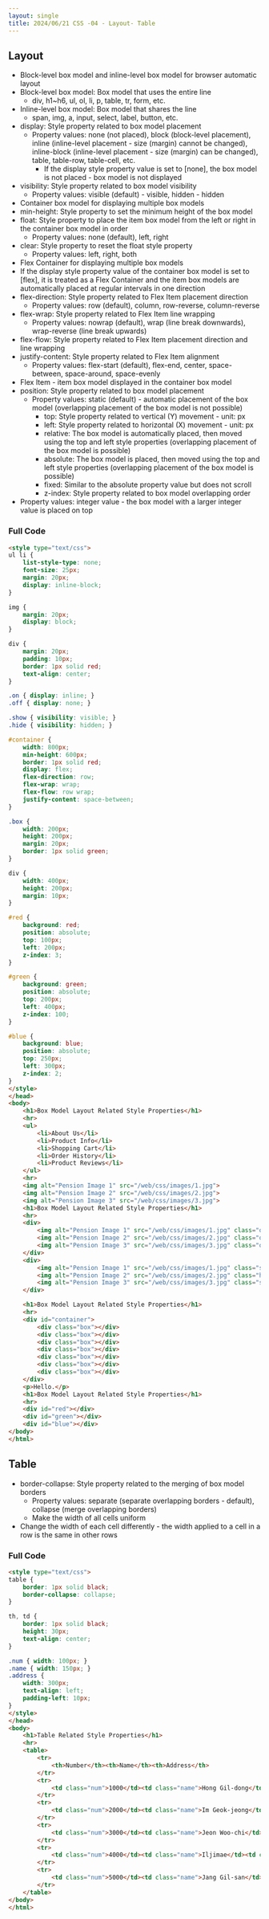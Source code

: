 ```yaml
---
layout: single
title: 2024/06/21 CSS -04 - Layout- Table
---
```

## Layout


- Block-level box model and inline-level box model for browser automatic layout
- Block-level box model: Box model that uses the entire line
	- div, h1~h6, ul, ol, li, p, table, tr, form, etc.
- Inline-level box model: Box model that shares the line
	-  span, img, a, input, select, label, button, etc.
- display: Style property related to box model placement
	- Property values: none (not placed), block (block-level placement), inline (inline-level placement - size (margin) cannot be changed), inline-block (inline-level placement - size (margin) can be changed), table, table-row, table-cell, etc.
		- If the display style property value is set to [none], the box model is not placed - box model is not displayed
- visibility: Style property related to box model visibility
	- Property values: visible (default) - visible, hidden - hidden
- Container box model for displaying multiple box models
- min-height: Style property to set the minimum height of the box model
- float: Style property to place the item box model from the left or right in the container box model in order
	- Property values: none (default), left, right
- clear: Style property to reset the float style property
	- Property values: left, right, both
- Flex Container for displaying multiple box models
- If the display style property value of the container box model is set to [flex], it is treated as a Flex Container and the item box models are automatically placed at regular intervals in one direction
- flex-direction: Style property related to Flex Item placement direction
	- Property values: row (default), column, row-reverse, column-reverse
- flex-wrap: Style property related to Flex Item line wrapping
	- Property values: nowrap (default), wrap (line break downwards), wrap-reverse (line break upwards)
- flex-flow: Style property related to Flex Item placement direction and line wrapping
- justify-content: Style property related to Flex Item alignment
	- Property values: flex-start (default), flex-end, center, space-between, space-around, space-evenly
- Flex Item - item box model displayed in the container box model
- position: Style property related to box model placement
	- Property values: static (default) - automatic placement of the box model (overlapping placement of the box model is not possible)
		- top: Style property related to vertical (Y) movement - unit: px
		- left: Style property related to horizontal (X) movement - unit: px
		- relative: The box model is automatically placed, then moved using the top and left style properties (overlapping placement of the box model is possible)
		- absolute: The box model is placed, then moved using the top and left style properties (overlapping placement of the box model is possible)
		- fixed: Similar to the absolute property value but does not scroll
		- z-index: Style property related to box model overlapping order
- Property values: integer value - the box model with a larger integer value is placed on top

### Full Code 

```html
<style type="text/css">
ul li {
	list-style-type: none;
	font-size: 25px;
	margin: 20px;
	display: inline-block;
}

img {
	margin: 20px;
	display: block;
}

div {
	margin: 20px;
	padding: 10px;
	border: 1px solid red;
	text-align: center;
}

.on { display: inline; }
.off { display: none; }

.show { visibility: visible; }
.hide { visibility: hidden; }

#container {
	width: 800px;
	min-height: 600px;
	border: 1px solid red;
	display: flex;
	flex-direction: row;
	flex-wrap: wrap;
	flex-flow: row wrap;
	justify-content: space-between;
}

.box {
 	width: 200px;
 	height: 200px;
 	margin: 20px;
 	border: 1px solid green;
}

div {
	width: 400px;
	height: 200px;
	margin: 10px;
}

#red {
	background: red;
	position: absolute;
	top: 100px;
	left: 200px;
	z-index: 3;
}

#green {
	background: green;
	position: absolute;
	top: 200px;
	left: 400px;
	z-index: 100;
}

#blue {
	background: blue;
	position: absolute;
	top: 250px;
	left: 300px;
	z-index: 2;
}
</style>
</head>
<body>
	<h1>Box Model Layout Related Style Properties</h1>
	<hr>
	<ul>
		<li>About Us</li>
		<li>Product Info</li>
		<li>Shopping Cart</li>
		<li>Order History</li>
		<li>Product Reviews</li>
	</ul>
	<hr>
	<img alt="Pension Image 1" src="/web/css/images/1.jpg">
	<img alt="Pension Image 2" src="/web/css/images/2.jpg">
	<img alt="Pension Image 3" src="/web/css/images/3.jpg">
	<h1>Box Model Layout Related Style Properties</h1>
	<hr>
	<div>
		<img alt="Pension Image 1" src="/web/css/images/1.jpg" class="on">
		<img alt="Pension Image 2" src="/web/css/images/2.jpg" class="off">
		<img alt="Pension Image 3" src="/web/css/images/3.jpg" class="on">
	</div>
	<div>
		<img alt="Pension Image 1" src="/web/css/images/1.jpg" class="show">
		<img alt="Pension Image 2" src="/web/css/images/2.jpg" class="hide">
		<img alt="Pension Image 3" src="/web/css/images/3.jpg" class="show">
	</div>

	<h1>Box Model Layout Related Style Properties</h1>
	<hr>
	<div id="container">
		<div class="box"></div>
		<div class="box"></div>
		<div class="box"></div>
		<div class="box"></div>
		<div class="box"></div>
		<div class="box"></div>
		<div class="box"></div>
	</div>
	<p>Hello.</p>
	<h1>Box Model Layout Related Style Properties</h1>
	<hr>
	<div id="red"></div>
	<div id="green"></div>
	<div id="blue"></div>
</body>
</html>
```

## Table 


- border-collapse: Style property related to the merging of box model borders
	- Property values: separate (separate overlapping borders - default), collapse (merge overlapping borders)
	- Make the width of all cells uniform
- Change the width of each cell differently - the width applied to a cell in a row is the same in other rows

### Full Code 

```html
<style type="text/css">
table {
	border: 1px solid black;
	border-collapse: collapse;
}

th, td {
	border: 1px solid black;
	height: 30px;
	text-align: center;
}

.num { width: 100px; }
.name { width: 150px; }
.address { 
	width: 300px;
	text-align: left;
	padding-left: 10px; 
}
</style>
</head>
<body>
	<h1>Table Related Style Properties</h1>
	<hr>
	<table>
		<tr>
			<th>Number</th><th>Name</th><th>Address</th>
		</tr>
		<tr>
			<td class="num">1000</td><td class="name">Hong Gil-dong</td><td class="address">97, Yeoksam Building, Yeoksam-dong, Gangnam-gu, Seoul</td>
		</tr>
		<tr>
			<td class="num">2000</td><td class="name">Im Geok-jeong</td><td class="address">Saha-gu, Busan</td>
		</tr>
		<tr>
			<td class="num">3000</td><td class="name">Jeon Woo-chi</td><td class="address">Gwangsan-gu, Gwangju</td>
		</tr>
		<tr>
			<td class="num">4000</td><td class="name">Iljimae</td><td class="address">Paldal-gu, Suwon</td>
		</tr>
		<tr>
			<td class="num">5000</td><td class="name">Jang Gil-san</td><td class="address">Wolmigu, Incheon</td>
		</tr>
	</table>
</body>
</html>
```